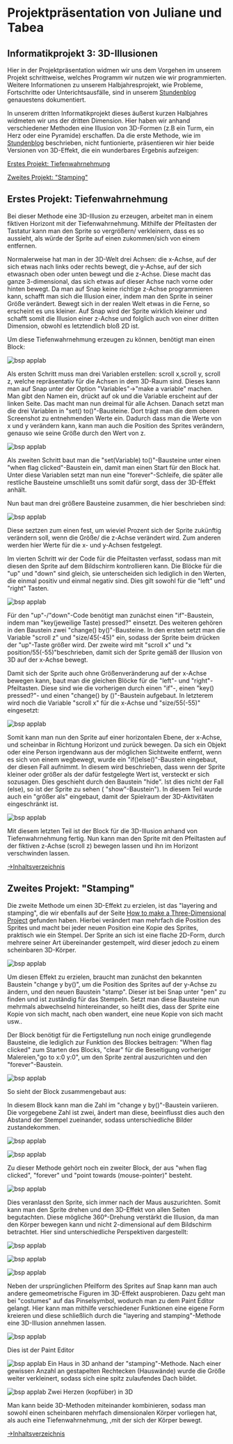 
# <a name="Inhaltsverzeichnis"></a> Projektpräsentation von Juliane und Tabea

## Informatikprojekt 3: 3D-Illusionen

Hier in der Projektpräsentation widmen wir uns dem Vorgehen im unserem Projekt schrittweise, welches Programm wir nutzen wie wir programmierten. Weitere Informationen zu unserem Halbjahresprojekt, wie Probleme, Fortschritte oder Unterichtsausfälle, sind in unserem <a href="https://github.com/Tabea000/3.Informatikprojekt-Stundenblog/blob/master/README.md">Stundenblog</a> genauestens dokumentiert. 

In unserem dritten Informatikprojekt dieses äußerst kurzen Halbjahres widmeten wir uns der dritten Dimension. Hier haben wir anhand verschiedener Methoden eine Illusion von 3D-Formen (z.B ein Turm, ein Herz oder eine Pyramide) erschaffen. Da die erste Methode, wie im <a href="https://github.com/Tabea000/3.Informatikprojekt-Stundenblog/blob/master/README.md">Stundenblog</a>
beschrieben, nicht funtionierte, präsentieren wir hier beide Versionen von 3D-Effekt, die ein wunderbares Ergebnis aufzeigen:

[Erstes Projekt: Tiefenwahrnehmung](#1)

[Zweites Projekt: "Stamping"](#2)

## <a name="1"></a>Erstes Projekt: Tiefenwahrnehmung

Bei dieser Methode eine 3D-Illusion zu erzeugen, arbeitet man in einem fiktiven Horizont mit der Tiefenwahrnehmung. Mithilfe der Pfeiltasten der Tastatur kann man den Sprite so vergrößern/ verkleinern, dass es so aussieht, als würde der Sprite auf einen zukommen/sich von einem entfernen. 

Normalerweise hat man in der 3D-Welt drei Achsen: die x-Achse, auf der sich etwas nach links oder rechts bewegt, die y-Achse, auf der sich etwasnach oben oder unten bewegt und die z-Achse. Diese macht das ganze 3-dimensional, das sich etwas auf dieser Achse nach vorne oder hinten bewegt. Da man auf Snap keine richtige z-Achse programmieren kann, schafft man sich die Illusion einer, indem man den Sprite in seiner Größe verändert. Bewegt sich in der realen Welt etwas in die Ferne, so erscheint es uns kleiner. Auf Snap wird der Sprite wirklich kleiner und schafft somit die Illusion einer z-Achse und folglich auch von einer dritten Dimension, obwohl es letztendlich bloß 2D ist.

Um diese Tiefenwahrnehmung erzeugen zu können, benötigt man einen Block:

![bsp applab](https://raw.githubusercontent.com/Tabea000/3.Informatikprojekt-Stundenblog/master/Bildverzeichnis/Bild%209%20zugeschnitten.png)

Als ersten Schritt muss man drei Variablen erstellen: scroll x,scroll y, scroll z, welche repräsentativ für die Achsen in dem 3D-Raum sind. Dieses kann man auf Snap unter der Option "Variables"->"make a variable" machen. Man gibt den Namen ein, drückt auf ok und die Variable erscheint auf der linken Seite. Das macht man nun dreimal für alle Achsen. Danach setzt man die drei Variablen in "set() to()"-Bausteine. Dort trägt man die dem oberen Screenshot zu entnehmenden Werte ein. Dadurch dass man die Werte von x und y verändern kann, kann man auch die Position des Sprites verändern, genauso wie seine Größe durch den Wert von z. 

![bsp applab](https://raw.githubusercontent.com/Tabea000/3.Informatikprojekt-Stundenblog/master/Bildverzeichnis/Bild%2010%20zugeschnitten.png)

Als zweiten Schritt baut man die "set(Variable) to()"-Bausteine unter einen "when flag clicked"-Baustein ein, damit man einen Start für den Block hat. Unter diese Variablen setzt man nun eine "forever"-Schleife, die später alle restliche Bausteine umschließt uns somit dafür sorgt, dass der 3D-Effekt anhält.

Nun baut man drei größere Bausteine zusammen, die hier beschrieben sind:

![bsp applab](https://raw.githubusercontent.com/Tabea000/3.Informatikprojekt-Stundenblog/master/Bildverzeichnis/Bild%2011%20zugeschnitten.png)

Diese seztzen zum einen fest, um wieviel Prozent sich der Sprite zukünftig verändern soll, wenn die Größe/ die z-Achse verändert wird. Zum anderen werden hier Werte für die x- und y-Achsen festgelegt. 

Im vierten Schritt wir der Code für die Pfeiltasten verfasst, sodass man mit diesen den Sprite auf dem Bildschirm kontrollieren kann. Die Blöcke für die "up" und "down" sind gleich, sie unterscheiden sich lediglich in den Werten, die einmal positiv und einmal negativ sind. Dies gilt sowohl für die "left" und "right" Tasten.

![bsp applab](https://raw.githubusercontent.com/Tabea000/3.Informatikprojekt-Stundenblog/master/Bildverzeichnis/Bild%2012%20zugeschnitten.png)

Für den "up"-/"down"-Code benötigt man zunächst einen "if"-Baustein, indem man "key(jeweilige Taste) pressed?" einsetzt. Des weiteren gehören in den Baustein zwei "change() by()"-Bausteine. In den ersten setzt man die Variable "scroll z" und "size/45(-45)" ein, sodass der Sprite beim drücken der "up"-Taste größer wird. Der zweite wird mit "scroll x" und "x position/55(-55)"beschrieben, damit sich der Sprite gemäß der Illusion von 3D auf der x-Achse bewegt.

Damit sich der Sprite auch ohne Größenveränderung auf der x-Achse bewegen kann, baut man die gleichen Blöcke für die "left"- und "right"-Pfeiltasten. Diese sind wie die vorherigen durch einen "if"-, einen "key() pressed?"- und einen "change() by ()"-Baustein aufgebaut. In letzterem wird noch die Variable "scroll x" für die x-Achse und "size/55(-55)" eingesetzt:

![bsp applab](https://raw.githubusercontent.com/Tabea000/3.Informatikprojekt-Stundenblog/master/Bildverzeichnis/Bild%2013%20zugeschnitten.png)

Somit kann man nun den Sprite auf einer horizontalen Ebene, der x-Achse, und scheinbar in Richtung Horizont und zurück bewegen.
Da sich ein Objekt oder eine Person irgendwann aus der möglichen Sichtweite entfernt, wenn es sich von einem wegbewegt, wurde ein "if()else()"-Baustein eingebaut, der diesen Fall aufnimmt. In diesem wird beschrieben, dass wenn der Sprite kleiner oder größer als der dafür festgelegte Wert ist, versteckt er sich sozusagen. Dies geschieht durch den Baustein "hide". Ist dies nicht der Fall (else), so ist der Sprite zu sehen ( "show"-Baustein"). In diesem Teil wurde auch ein "größer als" eingebaut, damit der Spielraum der 3D-Aktivitäten eingeschränkt ist.

![bsp applab](https://raw.githubusercontent.com/Tabea000/3.Informatikprojekt-Stundenblog/master/Bildverzeichnis/Bild%2014%20zugeschnitten.png)

Mit diesem letzten Teil ist der Block für die 3D-Illusion anhand von Tiefenwahrnehmung fertig. Nun kann man den Sprite mit den Pfeiltasten auf der fiktiven z-Achse (scroll z) bewegen lassen und ihn im Horizont verschwinden lassen.

[→Inhaltsverzeichnis](#Inhaltsverzeichnis)


## <a name="2"></a>Zweites Projekt: "Stamping"

Die zweite Methode um einen 3D-Effekt zu erzielen, ist das "layering and stamping", die wir ebenfalls auf der Seite <a href="https://en.scratch-wiki.info/wiki/How_to_Make_a_Three-Dimensional_Project">How to make a Three-Dimensional Project</a> gefunden haben. 
Hierbei verändert man mehrfach die Position des Sprites und macht bei jeder neuen Position eine Kopie des Sprites, praktisch wie ein Stempel. 
Der Sprite an sich ist eine flache 2D-Form, durch mehrere seiner Art übereinander gestempelt, wird dieser jedoch zu einem scheinbaren 3D-Körper.

![bsp applab](https://raw.githubusercontent.com/Tabea000/3.Informatikprojekt-Stundenblog/master/Bildverzeichnis/Bild%201%20zugeschnitten.png)

Um diesen Effekt zu erzielen, braucht man zunächst den bekannten Baustein "change y by()", um die Position des Sprites auf der y-Achse zu ändern, und den neuen Baustein "stamp". Dieser ist bei Snap unter "pen" zu finden und ist zuständig für das Stempeln. Setzt man diese Bausteine nun mehrmals abwechselnd hintereinander, so heißt dies, dass der Sprite eine Kopie von sich macht, nach oben wandert, eine neue Kopie von sich macht usw..

Der Block benötigt für die Fertigstellung nun noch einige grundlegende Bausteine, die lediglich zur Funktion des Blockes beitragen: "When flag clicked" zum Starten des Blocks, "clear" für die Beseitigung vorheriger Malereien,"go to x:0 y:0", um den Sprite zentral auszurichten und den "forever"-Baustein.

![bsp applab](https://raw.githubusercontent.com/Tabea000/3.Informatikprojekt-Stundenblog/master/Bildverzeichnis/Bild%202%20zugeschnitten.png)

So sieht der Block zusammengebaut aus:

In diesem Block kann man die Zahl im "change y by()"-Baustein variieren. 
Die vorgegebene Zahl ist zwei, ändert man diese, beeinflusst dies auch den Abstand der Stempel zueinander, sodass unterschiedliche Bilder zustandekommen.

![bsp applab](https://raw.githubusercontent.com/Tabea000/3.Informatikprojekt-Stundenblog/master/Bildverzeichnis/Bild%203%20zugeschnitten.png)

![bsp applab](https://raw.githubusercontent.com/Tabea000/3.Informatikprojekt-Stundenblog/master/Bildverzeichnis/Bild%204%20zugeschnitten.png)

Zu dieser Methode gehört noch ein zweiter Block, der aus "when flag clicked", "forever" und "point towards (mouse-pointer)" besteht.

![bsp applab](https://raw.githubusercontent.com/Tabea000/3.Informatikprojekt-Stundenblog/master/Bildverzeichnis/Bild%202.2%20zugeschnitten.png)

Dies veranlasst den Sprite, sich immer nach der Maus auszurichten. Somit kann man den Sprite drehen und den 3D-Effekt von allen Seiten begutachten. Diese mögliche 360°-Drehung verstärkt die Illusion, da man den Körper bewegen kann und nicht 2-dimensional auf dem Bildschirm betrachtet. Hier sind unterschiedliche Perspektiven dargestellt:

![bsp applab](https://raw.githubusercontent.com/Tabea000/3.Informatikprojekt-Stundenblog/master/Bildverzeichnis/Bild%205%20zugeschnitten.png)

![bsp applab](https://raw.githubusercontent.com/Tabea000/3.Informatikprojekt-Stundenblog/master/Bildverzeichnis/Bild%206%20zugeschnitten.png)

![bsp applab](https://raw.githubusercontent.com/Tabea000/3.Informatikprojekt-Stundenblog/master/Bildverzeichnis/Bild%207%20zugeschnitten.png)


Neben der ursprünglichen Pfeilform des Sprites auf Snap kann man auch andere gemeometrische Figuren im 3D-Effekt ausprobieren. Dazu geht man bei "costumes" auf das Pinselsymbol, wodurch man zu dem Paint Editor gelangt. Hier kann man mithilfe verschiedener Funktionen eine eigene Form kreieren und diese schließlich durch die "layering and stamping"-Methode eine 3D-Illusion annehmen lassen.

![bsp applab](https://raw.githubusercontent.com/Tabea000/3.Informatikprojekt-Stundenblog/master/Bildverzeichnis/Bild%208%20zugeschnitten.png)

Dies ist der Paint Editor

![bsp applab](https://raw.githubusercontent.com/Tabea000/3.Informatikprojekt-Stundenblog/master/Bildverzeichnis/23.3..png)
Ein Haus in 3D anhand der "stamping"-Methode.
Nach einer gewissen Anzahl an gestapelten Rechtecken (Hauswände) wurde die Größe weiter verkleinert, sodass sich eine spitz zulaufendes Dach bildet.

![bsp applab](https://raw.githubusercontent.com/Tabea000/3.Informatikprojekt-Stundenblog/master/Bildverzeichnis/16.3..png)
Zwei Herzen (kopfüber) in 3D

Man kann beide 3D-Methoden miteinander kombinieren, sodass man sowohl einen scheinbaren mehrfach dimensionalen Körper vorliegen hat, als auch eine Tiefenwahrnehmung, ,mit der sich der Körper bewegt.

[→Inhaltsverzeichnis](#Inhaltsverzeichnis)









